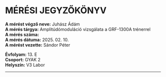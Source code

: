 # MÉRÉSI JEGYZŐKÖNYV

**A mérést végző neve:** Juhász Ádám   
**A mérés tárgya:** Amplitúdómoduláció vizsgálata a GRF-1300A trénerrel     
**A mérés száma:**     
**A mérés dátuma:** 2025. 02. 10.       
**A mérést vezette:** Sándor Péter  

**Évfolyam:** 13. E  
**Csoport:** GYAK 2  
**Helyszín:** V3 Labor  

--------------
